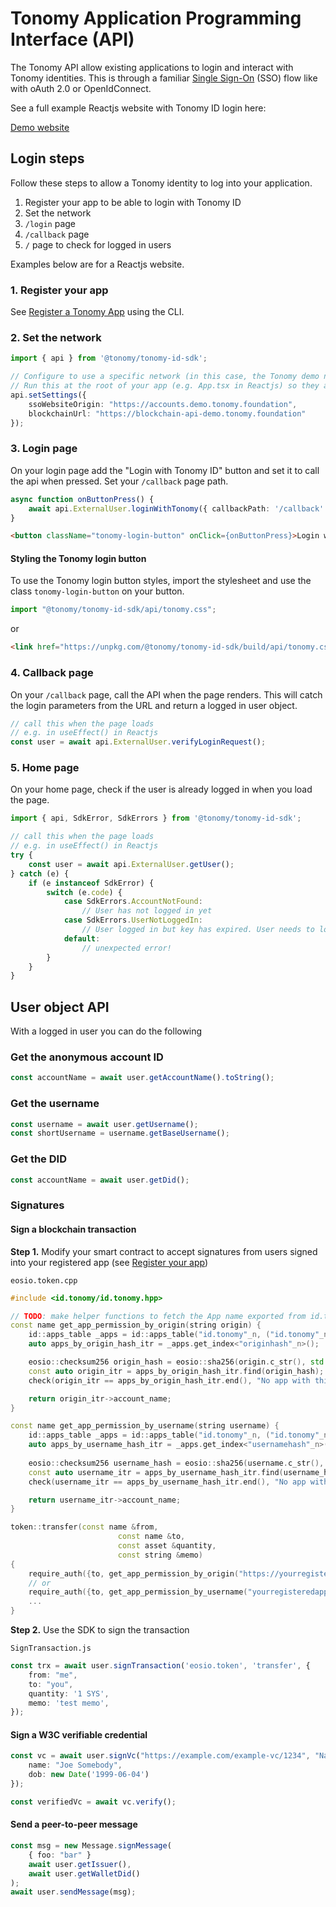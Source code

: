 # Tonomy Application Programming Interface (API)

The Tonomy API allow existing applications to login and interact with Tonomy identities. This is through a familiar [Single Sign-On](https://en.wikipedia.org/wiki/Single_sign-on) (SSO) flow like with oAuth 2.0 or OpenIdConnect.

See a full example Reactjs website with Tonomy ID login here:

<a href="https://demo.demo.tonomy.foundation" target="_blank">Demo website</a>

## Login steps

Follow these steps to allow a Tonomy identity to log into your application.

1. Register your app to be able to login with Tonomy ID
2. Set the network
3. `/login` page
4. `/callback` page
5. `/` page to check for logged in users

Examples below are for a Reactjs website.

### 1. Register your app

See [Register a Tonomy App](/cli/#register-a-tonomy-app) using the CLI.

### 2. Set the network

```typescript
import { api } from '@tonomy/tonomy-id-sdk';

// Configure to use a specific network (in this case, the Tonomy demo network)
// Run this at the root of your app (e.g. App.tsx in Reactjs) so they are set before used
api.setSettings({
    ssoWebsiteOrigin: "https://accounts.demo.tonomy.foundation",
    blockchainUrl: "https://blockchain-api-demo.tonomy.foundation"
});
```

### 3. Login page

On your login page add the "Login with Tonomy ID" button and set it to call the api when pressed. Set your `/callback` page path.

```typescript
async function onButtonPress() {
    await api.ExternalUser.loginWithTonomy({ callbackPath: '/callback' });
}
```

```html
<button className="tonomy-login-button" onClick={onButtonPress}>Login with Tonomy ID</button>
```

#### Styling the Tonomy login button

To use the Tonomy login button styles, import the stylesheet and use the class `tonomy-login-button` on your button.

```typescript
import "@tonomy/tonomy-id-sdk/api/tonomy.css";
```

or

```html
<link href="https://unpkg.com/@tonomy/tonomy-id-sdk/build/api/tonomy.css" />
```

### 4. Callback page

On your `/callback` page, call the API when the page renders. This will catch the login parameters from the URL and return a logged in user object.

```typescript
// call this when the page loads
// e.g. in useEffect() in Reactjs
const user = await api.ExternalUser.verifyLoginRequest();
```

### 5. Home page

On your home page, check if the user is already logged in when you load the page.

```typescript
import { api, SdkError, SdkErrors } from '@tonomy/tonomy-id-sdk';

// call this when the page loads
// e.g. in useEffect() in Reactjs
try {
    const user = await api.ExternalUser.getUser();
} catch (e) {
    if (e instanceof SdkError) {
        switch (e.code) {
            case SdkErrors.AccountNotFound:
                // User has not logged in yet
            case SdkErrors.UserNotLoggedIn:
                // User logged in but key has expired. User needs to login again
            default:
                // unexpected error!
        }
    }
}
```

## User object API

With a logged in user you can do the following

### Get the anonymous account ID

```typescript
const accountName = await user.getAccountName().toString();
```

### Get the username

```typescript
const username = await user.getUsername();
const shortUsername = username.getBaseUsername();
```

### Get the DID

```typescript
const accountName = await user.getDid();
```

### Signatures

#### Sign a blockchain transaction

**Step 1.** Modify your smart contract to accept signatures from users signed into your registered app (see [Register your app](/cli/#register-a-tonomy-app))

`eosio.token.cpp`

```c++
#include <id.tonomy/id.tonomy.hpp>

// TODO: make helper functions to fetch the App name exported from id.tonomy.hpp
const name get_app_permission_by_origin(string origin) {
    id::apps_table _apps = id::apps_table("id.tonomy"_n, ("id.tonomy"_n).value);
    auto apps_by_origin_hash_itr = _apps.get_index<"originhash"_n>();

    eosio::checksum256 origin_hash = eosio::sha256(origin.c_str(), std::strlen(origin.c_str()));
    const auto origin_itr = apps_by_origin_hash_itr.find(origin_hash);
    check(origin_itr == apps_by_origin_hash_itr.end(), "No app with this origin found");

    return origin_itr->account_name;
}

const name get_app_permission_by_username(string username) {
    id::apps_table _apps = id::apps_table("id.tonomy"_n, ("id.tonomy"_n).value);
    auto apps_by_username_hash_itr = _apps.get_index<"usernamehash"_n>();
    
    eosio::checksum256 username_hash = eosio::sha256(username.c_str(), std::strlen(username.c_str()));
    const auto username_itr = apps_by_username_hash_itr.find(username_hash);
    check(username_itr == apps_by_username_hash_itr.end(), "No app with this username found");

    return username_itr->account_name;
}

token::transfer(const name &from,
                        const name &to,
                        const asset &quantity,
                        const string &memo)
{
    require_auth({to, get_app_permission_by_origin("https://yourregisteredapp.com")});
    // or
    require_auth({to, get_app_permission_by_username("yourregisteredapp.apps.test.tonomy.id")});
    ...
}
```

**Step 2.** Use the SDK to sign the transaction

`SignTransaction.js`

```typescript
const trx = await user.signTransaction('eosio.token', 'transfer', {
    from: "me",
    to: "you",
    quantity: '1 SYS',
    memo: 'test memo',
});
```

#### Sign a W3C verifiable credential

```typescript
const vc = await user.signVc("https://example.com/example-vc/1234", "NameAndDob", {
    name: "Joe Somebody",
    dob: new Date('1999-06-04')
});

const verifiedVc = await vc.verify();
```

#### Send a peer-to-peer message

```typescript
const msg = new Message.signMessage(
    { foo: "bar" }
    await user.getIssuer(),
    await user.getWalletDid()
);
await user.sendMessage(msg);
```
